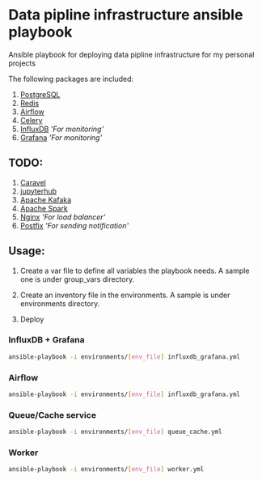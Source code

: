 # Data pipline infrastructure ansible playbook

Ansible playbook for deploying data pipline infrastructure for my personal projects

The following packages are included:

1. [PostgreSQL](https://www.postgresql.org/)
2. [Redis](http://redis.io/)
3. [Airflow](https://github.com/apache/incubator-airflow)
4. [Celery](http://docs.celeryproject.org/en/latest/)  
5. [InfluxDB](https://influxdata.com/) *'For monitoring'*  
6. [Grafana](http://grafana.org/) *'For monitoring'*  

## TODO:

1. [Caravel](https://github.com/airbnb/caravel)
2. [jupyterhub](https://github.com/jupyterhub/jupyterhub)
3. [Apache Kafaka](http://kafka.apache.org/)
4. [Apache Spark](http://spark.apache.org/)
5. [Nginx](https://nginx.org/en/) *'For load balancer'*
5. [Postfix](http://www.postfix.org/) *'For sending notification'*

## Usage:

1. Create a var file to define all variables the playbook needs. A sample one is under group_vars directory.

2. Create an inventory file in the environments. A sample is under environments directory.

3. Deploy

### InfluxDB + Grafana


```bash
ansible-playbook -i environments/[env_file] influxdb_grafana.yml
```

### Airflow

```bash
ansible-playbook -i environments/[env_file] influxdb_grafana.yml
```

### Queue/Cache service
```bash
ansible-playbook -i environments/[env_file] queue_cache.yml
```

### Worker
```bash
ansible-playbook -i environments/[env_file] worker.yml
```
